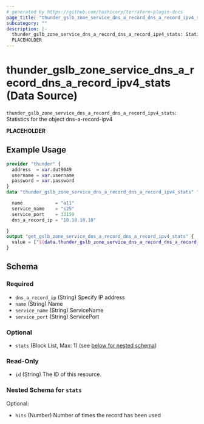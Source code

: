 ```yaml
---
# generated by https://github.com/hashicorp/terraform-plugin-docs
page_title: "thunder_gslb_zone_service_dns_a_record_dns_a_record_ipv4_stats Data Source - terraform-provider-thunder"
subcategory: ""
description: |-
  thunder_gslb_zone_service_dns_a_record_dns_a_record_ipv4_stats: Statistics for the object dns-a-record-ipv4
  PLACEHOLDER
---
```


# thunder_gslb_zone_service_dns_a_record_dns_a_record_ipv4_stats (Data Source)

`thunder_gslb_zone_service_dns_a_record_dns_a_record_ipv4_stats`: Statistics for the object dns-a-record-ipv4

__PLACEHOLDER__

## Example Usage

```terraform
provider "thunder" {
  address  = var.dut9049
  username = var.username
  password = var.password
}
data "thunder_gslb_zone_service_dns_a_record_dns_a_record_ipv4_stats" "thunder_gslb_zone_service_dns_a_record_dns_a_record_ipv4_stats" {

  name            = "a11"
  service_name    = "s25"
  service_port    = 33159
  dns_a_record_ip = "10.10.10.10"

}
output "get_gslb_zone_service_dns_a_record_dns_a_record_ipv4_stats" {
  value = ["${data.thunder_gslb_zone_service_dns_a_record_dns_a_record_ipv4_stats.thunder_gslb_zone_service_dns_a_record_dns_a_record_ipv4_stats}"]
}
```

<!-- schema generated by tfplugindocs -->
## Schema

### Required

- `dns_a_record_ip` (String) Specify IP address
- `name` (String) Name
- `service_name` (String) ServiceName
- `service_port` (String) ServicePort

### Optional

- `stats` (Block List, Max: 1) (see [below for nested schema](#nestedblock--stats))

### Read-Only

- `id` (String) The ID of this resource.

<a id="nestedblock--stats"></a>
### Nested Schema for `stats`

Optional:

- `hits` (Number) Number of times the record has been used


